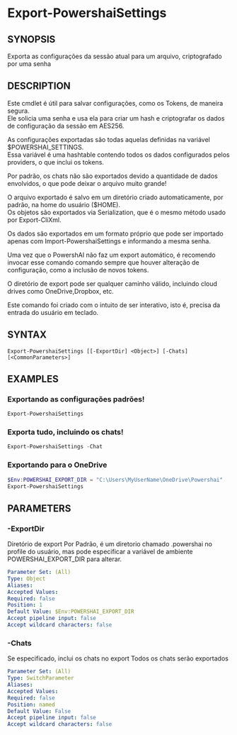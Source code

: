 ﻿---
external help file: powershai-help.xml
schema: 2.0.0
powershai: true
---

# Export-PowershaiSettings

## SYNOPSIS <!--!= @#Synop !-->
Exporta as configurações da sessão atual para um arquivo, criptografado por uma senha

## DESCRIPTION <!--!= @#Desc !-->
Este cmdlet é útil para salvar configurações, como os Tokens, de maneira segura.  
Ele solicia uma senha e usa ela para criar um hash e criptografar os dados de configuração da sessão em AES256.  

As configurações exportadas são todas aquelas definidas na variável $POWERSHAI_SETTINGS.  
Essa variável é uma hashtable contendo todos os dados configurados pelos providers, o que inclui os tokens.  

Por padrão, os chats não são exportados devido a quantidade de dados envolvidos, o que pode deixar o arquivo muito grande!

O arquivo exportado é salvo em um diretório criado automaticamente, por padrão, na home do usuário ($HOME).  
Os objetos são exportados via Serialization, que é o mesmo método usado por Export-CliXml.  

Os dados são exportados em um formato próprio que pode ser importado apenas com Import-PowershaiSettings e informando a mesma senha.  

Uma vez que o PowershAI não faz um export automático, é recomendo invocar esse comando comando sempre que houver alteração de configuração, como a inclusão de novos tokens.  

O diretório de export pode ser qualquer caminho válido, incluindo cloud drives como OneDrive,Dropbox, etc.  

Este comando foi criado com o intuito de ser interativo, isto é, precisa da entrada do usuário em teclado.

## SYNTAX <!--!= @#Syntax !-->

```
Export-PowershaiSettings [[-ExportDir] <Object>] [-Chats] [<CommonParameters>]
```

## EXAMPLES <!--!= @#Ex !-->

### Exportando as configurações padrões!
```powershell
Export-PowershaiSettings
```

### Exporta tudo, incluindo os chats!
```powershell
Export-PowershaiSettings -Chat
```

### Exportando para o OneDrive
```powershell
$Env:POWERSHAI_EXPORT_DIR = "C:\Users\MyUserName\OneDrive\Powershai"
Export-PowershaiSettings
```

## PARAMETERS <!--!= @#Params !-->

### -ExportDir
Diretório de export 
Por Padrão, é um diretorio chamado .powershai no profile do usuário, mas pode especificar a variável de ambiente POWERSHAI_EXPORT_DIR para alterar.

```yml
Parameter Set: (All)
Type: Object
Aliases: 
Accepted Values: 
Required: false
Position: 1
Default Value: $Env:POWERSHAI_EXPORT_DIR
Accept pipeline input: false
Accept wildcard characters: false
```

### -Chats
Se especificado, inclui os chats no export 
Todos os chats serão exportados

```yml
Parameter Set: (All)
Type: SwitchParameter
Aliases: 
Accepted Values: 
Required: false
Position: named
Default Value: False
Accept pipeline input: false
Accept wildcard characters: false
```